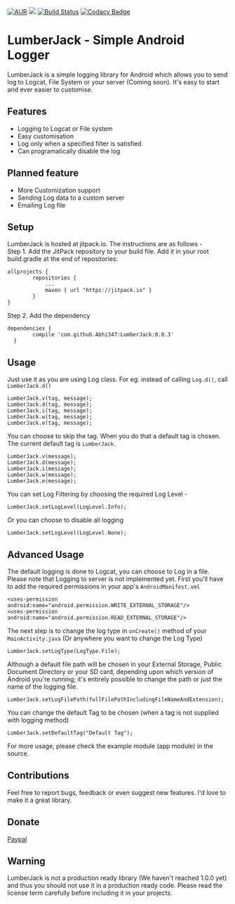 [![AUR](https://img.shields.io/aur/license/yaourt.svg?maxAge=2592000)](https://raw.githubusercontent.com/Abhi347/LumberJack/master/LICENSE) 
[![](https://jitpack.io/v/Abhi347/LumberJack.svg)](https://jitpack.io/#Abhi347/LumberJack)
[![Build Status](https://travis-ci.org/Abhi347/LumberJack.svg?branch=master)](https://travis-ci.org/Abhi347/LumberJack)
[![Codacy Badge](https://api.codacy.com/project/badge/Grade/2912b6db60a64009bf780afd2780e52e)](https://www.codacy.com/app/josh-abhi143/LumberJack?utm_source=github.com&amp;utm_medium=referral&amp;utm_content=Abhi347/LumberJack&amp;utm_campaign=Badge_Grade)

# LumberJack - Simple Android Logger
LumberJack is a simple logging library for Android which allows you to send log to Logcat, File System or your server (Coming soon). 
It's easy to start and ever easier to customise.

## Features
 * Logging to Logcat or File system
 * Easy customisation
 * Log only when a specified filter is satisfied
 * Can programatically disable the log

## Planned feature
 * More Customization support
 * Sending Log data to a custom server
 * Emailing Log file

## Setup
LumberJack is hosted at jitpack.io. The instructions are as follows -   
Step 1. Add the JitPack repository to your build file. Add it in your root build.gradle at the end of repositories:

    allprojects {
		    repositories {
    			...
		    	maven { url "https://jitpack.io" }
    		}
    }

Step 2. Add the dependency

    dependencies {
	        compile 'com.github.Abhi347:LumberJack:0.0.3'
	  }

## Usage
Just use it as you are using Log class. For eg. instead of calling `Log.d()`, call `LumberJack.d()`
    
    LumberJack.v(tag, message);
    LumberJack.d(tag, message);
    LumberJack.i(tag, message);
    LumberJack.w(tag, message);
    LumberJack.e(tag, message);
    
You can choose to skip the tag. When you do that a default tag is chosen. The current default tag is `LumberJack`.

    LumberJack.v(message);
    LumberJack.d(message);
    LumberJack.i(message);
    LumberJack.w(message);
    LumberJack.e(message);

You can set Log Filtering by choosing the required Log Level - 

    LumberJack.setLogLevel(LogLevel.Info);
   
Or you can choose to disable all logging

    LumberJack.setLogLevel(LogLevel.None);

## Advanced Usage
The default logging is done to Logcat, you can choose to Log in a file. Please note that Logging to server is not implemented yet.
First you'll have to add the required permissions in your app's `AndroidManifest.xml`

    <uses-permission android:name="android.permission.WRITE_EXTERNAL_STORAGE"/>
    <uses-permission android:name="android.permission.READ_EXTERNAL_STORAGE"/>

The next step is to change the log type in `onCreate()` method of your `MainActivity.java` (Or anywhere you want to change the Log Type)

    LumberJack.setLogType(LogType.File);
    
Although a default file path will be chosen in your External Storage, Public Document Directory or your SD card, depending upon which version of Android you're running; it's entirely possible to change the path or just the name of the logging file.

    LumberJack.setLogFilePath(fullFilePathIncludingFileNameAndExtension);

You can change the default Tag to be chosen (when a tag is not supplied with logging method)

    LumberJack.setDefaultTag("Default Tag");
    
For more usage, please check the example module (app module) in the source.

## Contributions
Feel free to report bugs, feedback or even suggest new features. I'd love to make it a great library.

## Donate
[Paypal](https://paypal.me/Abhi347/5)

## Warning
LumberJack is not a production ready library (We haven't reached 1.0.0 yet) and thus you should not use it in a production ready code. Please read the license term carefully before including it in your projects.
